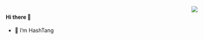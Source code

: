 <img align="right" src="https://github-readme-stats.vercel.app/api?username=TangSY&include_all_commits=true&show_icons=true&hide_title=true" />

#### Hi there 👋

- 🔭 I’m HashTang
